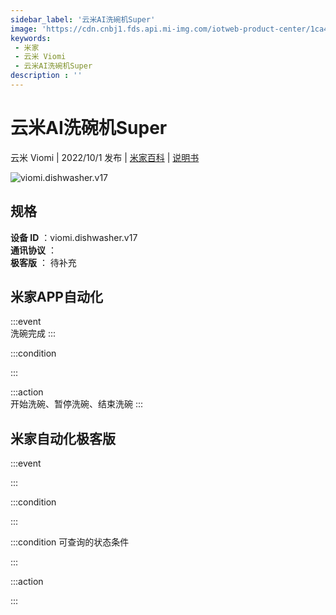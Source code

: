 ```yaml
---
sidebar_label: '云米AI洗碗机Super'
image: 'https://cdn.cnbj1.fds.api.mi-img.com/iotweb-product-center/1ca4f8586dcf4a26af7aa7248a511da2_1660552240175.png?GalaxyAccessKeyId=AKVGLQWBOVIRQ3XLEW&Expires=9223372036854775807&Signature=jG8vT61giQyCVlG8hCtHmNs0tCE='
keywords: 
 - 米家
 - 云米 Viomi
 - 云米AI洗碗机Super
description : ''
---
```

# 云米AI洗碗机Super

云米 Viomi | 2022/10/1 发布 | [米家百科](https://home.mi.com/webapp/content/baike/product/index.html?model=viomi.dishwasher.v17) | [说明书](https://home.mi.com/views/introduction.html?model=viomi.dishwasher.v17&region=cn)

![viomi.dishwasher.v17](https://cdn.cnbj1.fds.api.mi-img.com/iotweb-product-center/1ca4f8586dcf4a26af7aa7248a511da2_1660552240175.png?GalaxyAccessKeyId=AKVGLQWBOVIRQ3XLEW&Expires=9223372036854775807&Signature=jG8vT61giQyCVlG8hCtHmNs0tCE=)

## 规格  
> 
**设备 ID** ：viomi.dishwasher.v17  
**通讯协议** ：  
**极客版**  ： 待补充 


## 米家APP自动化  

:::event  
洗碗完成
:::

:::condition  

:::

:::action   
开始洗碗、暂停洗碗、结束洗碗
:::

## 米家自动化极客版  

:::event  

:::

:::condition  

:::

:::condition 可查询的状态条件  

:::

:::action  

:::

        
